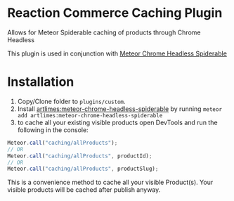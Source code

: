 # Reaction Commerce Caching Plugin
Allows for Meteor Spiderable caching of products through Chrome Headless

This plugin is used in conjunction with [Meteor Chrome Headless Spiderable](https://github.com/artlimes/meteor-chrome-headless-spiderable)

# Installation
1. Copy/Clone folder to `plugins/custom`.
2. Install [artlimes:meteor-chrome-headless-spiderable](https://github.com/artlimes/meteor-chrome-headless-spiderable) by running `meteor add artlimes:meteor-chrome-headless-spiderable`
3. to cache all your existing visible products open DevTools and run the following in the console: 
```js 
Meteor.call("caching/allProducts");
// OR
Meteor.call("caching/allProducts", productId);
// OR
Meteor.call("caching/allProducts", productSlug);
```

This is a convenience method to cache all your visible Product(s). Your visible products will be cached after publish anyway.


